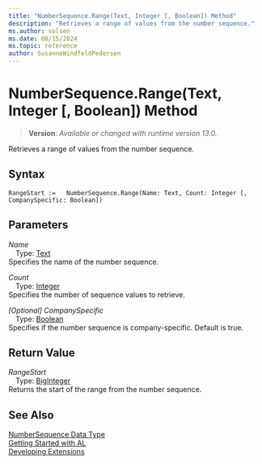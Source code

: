 ```yaml
---
title: "NumberSequence.Range(Text, Integer [, Boolean]) Method"
description: "Retrieves a range of values from the number sequence."
ms.author: solsen
ms.date: 08/15/2024
ms.topic: reference
author: SusanneWindfeldPedersen
---
```

[//]: # (START>DO_NOT_EDIT)
[//]: # (IMPORTANT:Do not edit any of the content between here and the END>DO_NOT_EDIT.)
[//]: # (Any modifications should be made in the .xml files in the ModernDev repo.)
# NumberSequence.Range(Text, Integer [, Boolean]) Method
> **Version**: _Available or changed with runtime version 13.0._

Retrieves a range of values from the number sequence.


## Syntax
```AL
RangeStart :=   NumberSequence.Range(Name: Text, Count: Integer [, CompanySpecific: Boolean])
```
## Parameters
*Name*  
&emsp;Type: [Text](../text/text-data-type.md)  
Specifies the name of the number sequence.  

*Count*  
&emsp;Type: [Integer](../integer/integer-data-type.md)  
Specifies the number of sequence values to retrieve.  

*[Optional] CompanySpecific*  
&emsp;Type: [Boolean](../boolean/boolean-data-type.md)  
Specifies if the number sequence is company-specific. Default is true.  


## Return Value
*RangeStart*  
&emsp;Type: [BigInteger](../biginteger/biginteger-data-type.md)  
Returns the start of the range from the number sequence.


[//]: # (IMPORTANT: END>DO_NOT_EDIT)
## See Also
[NumberSequence Data Type](numbersequence-data-type.md)  
[Getting Started with AL](../../devenv-get-started.md)  
[Developing Extensions](../../devenv-dev-overview.md)